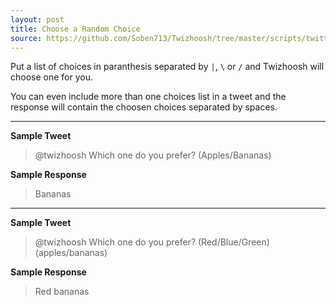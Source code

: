 ```yaml
---
layout: post
title: Choose a Random Choice
source: https://github.com/Soben713/Twizhoosh/tree/master/scripts/twitter_related/choose_random_choice
---
```


Put a list of choices in paranthesis separated by `|`, `\` or `/` and Twizhoosh will choose one for you.

You can even include more than one choices list in a tweet and the response will contain the choosen choices
separated by spaces.

<!--more-->

---

**Sample Tweet**

> @twizhoosh Which one do you prefer? (Apples/Bananas)

**Sample Response**

> Bananas

---

**Sample Tweet**

> @twizhoosh Which one do you prefer? (Red/Blue/Green) (apples/bananas)

**Sample Response**

> Red bananas